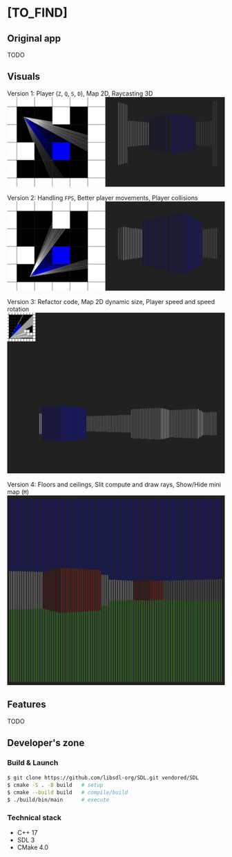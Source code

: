 # [TO_FIND]

## Original app

TODO

## Visuals

Version 1: Player (`Z`, `Q`, `S`, `D`), Map 2D, Raycasting 3D
![screenshot-1](/visuals/1.png)

Version 2: Handling `FPS`, Better player movements, Player collisions
![screenshot-2](/visuals/2.png)

Version 3: Refactor code, Map 2D dynamic size, Player speed and speed rotation
![screenshot-3](/visuals/3.png)

Version 4: Floors and ceilings, Slit compute and draw rays, Show/Hide mini map (`M`)
![screenshot-4](/visuals/4.png)

## Features

TODO

## Developer's zone

### Build & Launch

```zsh
$ git clone https://github.com/libsdl-org/SDL.git vendored/SDL
$ cmake -S . -B build   # setup
$ cmake --build build   # compile/build
$ ./build/bin/main      # execute
```

### Technical stack

- C++ 17
- SDL 3
- CMake 4.0
